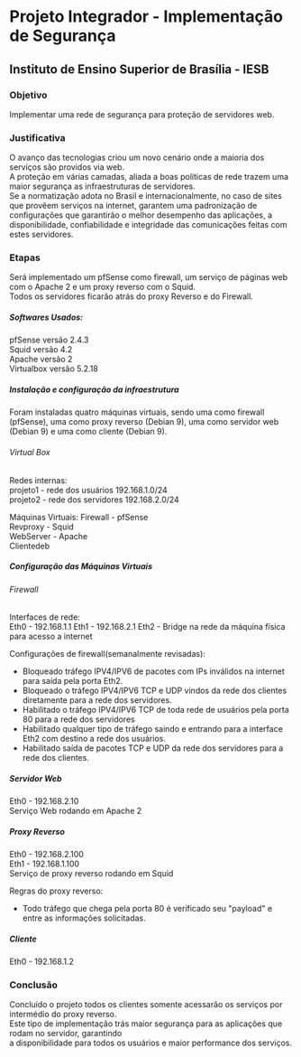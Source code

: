 
# Projeto Integrador - Implementação de Segurança

## Instituto de Ensino Superior de Brasília - IESB  

### Objetivo  
  Implementar uma rede de segurança para proteção de servidores web.

### Justificativa  
  O avanço das tecnologias criou um novo cenário onde a maioria dos serviços são providos via web.  
  A proteção em várias camadas, aliada a boas políticas de rede trazem uma maior segurança as infraestruturas de servidores.  
  Se a normatização adota no Brasil e internacionalmente, no caso de sites que provêem serviços na internet, garantem uma padronização de configurações que garantirão o melhor desempenho das aplicações, a disponibilidade, confiabilidade e integridade das comunicações feitas com estes servidores.
### Etapas  
  Será implementado um pfSense como firewall, um serviço de páginas web com o Apache 2 e um proxy reverso com o Squid.  
  Todos os servidores ficarão atrás do proxy Reverso e do Firewall.  

##### Softwares Usados:
  pfSense versão 2.4.3  
  Squid versão 4.2  
  Apache versão 2  
  Virtualbox versão 5.2.18  


##### Instalação e configuração da infraestrutura
  Foram instaladas quatro máquinas virtuais, sendo uma como firewall (pfSense), uma como proxy reverso (Debian 9), uma como servidor web (Debian 9) e uma como cliente (Debian 9).


###### Virtual Box
  Redes internas:  
  projeto1 - rede dos usuários 192.168.1.0/24  
  projeto2 - rede dos servidores 192.168.2.0/24  

  Máquinas Virtuais:
  Firewall - pfSense  
  Revproxy - Squid  
  WebServer - Apache  
  Clientedeb  

##### Configuração das Máquinas Virtuais  
###### Firewall

  Interfaces de rede:  
  Eth0 - 192.168.1.1
  Eth1 - 192.168.2.1
  Eth2 - Bridge na rede da máquina física para acesso a internet  

  Configurações de firewall(semanalmente revisadas):
   - Bloqueado tráfego IPV4/IPV6 de pacotes com IPs inválidos na internet para saída pela porta Eth2.
   - Bloqueado o tráfego IPV4/IPV6 TCP e UDP vindos da rede dos clientes diretamente para a rede dos servidores.
   - Habilitado o tráfego IPV4/IPV6 TCP de toda rede de usuários pela porta 80 para a rede dos servidores
   - Habilitado qualquer tipo de tráfego saindo e entrando para a interface Eth2 com destino a rede dos usuários.
   - Habilitado saída de pacotes TCP e UDP da rede dos servidores para a rede dos clientes.


##### Servidor Web
  Eth0 - 192.168.2.10  
  Serviço Web rodando em Apache 2  

##### Proxy Reverso  
  Eth0 - 192.168.2.100  
  Eth1 - 192.168.1.100  
  Serviço de proxy reverso rodando em Squid  

  Regras do proxy reverso:
  - Todo tráfego que chega pela porta 80 é verificado seu "payload" e entre as informações solicitadas.

##### Cliente
  Eth0 - 192.168.1.2

### Conclusão  
  Concluído o projeto todos os clientes somente acessarão os serviços por intermédio do proxy reverso.  
  Este tipo de implementação trás maior segurança para as aplicações que rodam no servidor, garantindo   
  a disponibilidade para todos os usuários e maior performance dos serviços.
